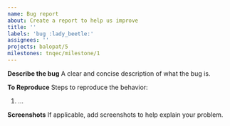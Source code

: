 ```yaml
---
name: Bug report
about: Create a report to help us improve
title: ''
labels: 'bug :lady_beetle:'
assignees: ''
projects: balopat/5
milestones: tnqec/milestone/1
---
```


**Describe the bug**
A clear and concise description of what the bug is.

**To Reproduce**
Steps to reproduce the behavior:
1. ...

**Screenshots**
If applicable, add screenshots to help explain your problem.
